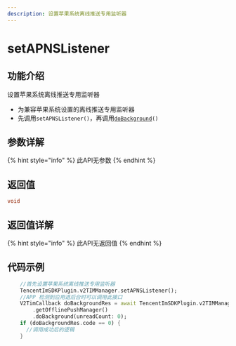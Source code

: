 ```yaml
---
description: 设置苹果系统离线推送专用监听器
---
```


# setAPNSListener

## 功能介绍

设置苹果系统离线推送专用监听器

* 为兼容苹果系统设置的离线推送专用监听器
* 先调用`setAPNSListener()`，再调用[`doBackground`](../v2timofflinepushmanager/dobackground.md)`()`

## 参数详解

{% hint style="info" %}
此API无参数
{% endhint %}

## 返回值

```dart
void
```

## 返回值详解

{% hint style="info" %}
此API无返回值
{% endhint %}

## 代码示例  &#x20;

```dart
    //首先设置苹果系统离线推送专用监听器
    TencentImSDKPlugin.v2TIMManager.setAPNSListener();
    //APP 检测到应用退后台时可以调用此接口
    V2TimCallback doBackgroundRes = await TencentImSDKPlugin.v2TIMManager
        .getOfflinePushManager()
        .doBackground(unreadCount: 0);
    if (doBackgroundRes.code == 0) {
      //调用成功后的逻辑
    }
```
